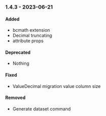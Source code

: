 ### 1.4.3 - 2023-06-21

#### Added
- bcmath extension
- Decimal truncating
- attribute props 

#### Deprecated

- Nothing

#### Fixed

- ValueDecimal migration value column size

#### Removed

- Generate dataset command
